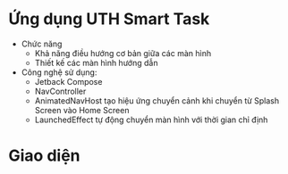 # Ứng dụng UTH Smart Task

- Chức năng
  - Khả năng điều hướng cơ bản giữa các màn hình
  - Thiết kế các màn hình hướng dẫn
- Công nghệ sử dụng:
  - Jetback Compose
  - NavController
  - AnimatedNavHost tạo hiệu ứng chuyển cảnh khi chuyển từ Splash Screen vào Home Screen
  - LaunchedEffect tự động chuyển màn hình với thời gian chỉ định

# Giao diện
